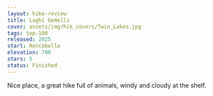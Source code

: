 ```yaml
---
layout: hike-review
title: Laghi Gemelli
cover: assets/img/hik_covers/Twin_Lakes.jpg
tags: top-100
released: 2025
start: Roncobello 
elevation: 700
stars: 5
status: Finished
---
```


Nice place, a great hike full of animals, windy and cloudy at the shelf.